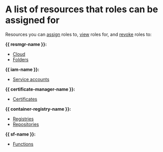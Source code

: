 # A list of resources that roles can be assigned for

Resources you can [assign](../../operations/roles/grant.md) roles to, [view](../../operations/roles/get-assigned-roles.md) roles for, and [revoke](../../operations/roles/revoke.md) roles to:

**{{ resmgr-name }}:**

* [Cloud](../../../resource-manager/concepts/resources-hierarchy.md#cloud)
* [Folders](../../../resource-manager/concepts/resources-hierarchy.md#folder)

**{{ iam-name }}:**

* [Service accounts](../users/service-accounts.md)

**{{ certificate-manager-name }}:**

* [Certificates](../../../certificate-manager/concepts/index.md)

**{{ container-registry-name }}:**

* [Registries](../../../container-registry/concepts/registry.md)
* [Repositories](../../../container-registry/concepts/repository.md)


**{{ sf-name }}:**

* [Functions](../../../functions/concepts/function.md)